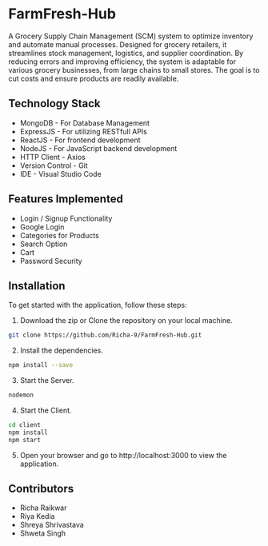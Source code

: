 # FarmFresh-Hub

A Grocery Supply Chain Management (SCM) system to optimize inventory and automate manual processes. Designed for grocery retailers, it streamlines stock management, logistics, and supplier coordination. By reducing errors and improving efficiency, the system is adaptable for various grocery businesses, from large chains to small stores. The goal is to cut costs and ensure products are readily available.

## Technology Stack
* MongoDB - For Database Management
* ExpressJS - For utilizing RESTfull APIs
* ReactJS - For frontend development
* NodeJS - For JavaScript backend development
* HTTP Client - Axios
* Version Control - Git
* IDE - Visual Studio Code

## Features Implemented
- Login / Signup Functionality 
- Google Login
- Categories for Products
- Search Option
- Cart
- Password Security

## Installation
To get started with the application, follow these steps:

1. Download the zip or Clone the repository on your local machine.
```sh
git clone https://github.com/Richa-9/FarmFresh-Hub.git
```
2. Install the dependencies.
```sh
npm install --save
```
3. Start the Server.
```sh
nodemon
```
4. Start the Client.
```sh
cd client
npm install
npm start
```
5. Open your browser and go to http://localhost:3000 to view the application.

## Contributors
- Richa Raikwar
- Riya Kedia
- Shreya Shrivastava
- Shweta Singh
